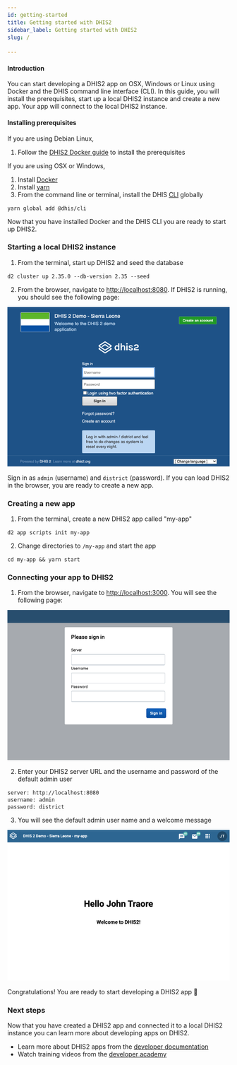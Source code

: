 ```yaml
---
id: getting-started
title: Getting started with DHIS2  
sidebar_label: Getting started with DHIS2 
slug: /

---
```


#### Introduction
You can start developing a DHIS2 app on OSX, Windows or Linux using Docker and the DHIS command line interface (CLI). In this guide, you will install the prerequisites, start up a local DHIS2 instance and create a new app. Your app will connect to the local DHIS2 instance.

#### Installing prerequisites
If you are using Debian Linux, 
1. Follow the [DHIS2 Docker guide](./tutorials/dhis2-docker) to install the prerequisites

If you are using OSX or Windows,
1. Install [Docker](https://docs.docker.com/get-docker/)
3. Install [yarn](https://classic.yarnpkg.com/en/docs/install)
4. From the command line or terminal, install the DHIS [CLI](https://cli.dhis2.nu/#/getting-started) globally
```shell
yarn global add @dhis/cli
```

Now that you have installed Docker and the DHIS CLI you are ready to start up DHIS2.

### Starting a local DHIS2 instance

1. From the terminal, start up DHIS2 and seed the database
```shell
d2 cluster up 2.35.0 --db-version 2.35 --seed
```
2. From the browser, navigate to [http://localhost:8080](http://localhost:8080). If DHIS2 is running, you should see the following page: 

![Login Page](./assets/quickstart_guides/image-of-login.png)

Sign in as `admin` (username) and `district` (password). If you can load DHIS2 in the browser, you are ready to create a new app. 

### Creating a new app
1. From the terminal, create a new DHIS2 app called "my-app"

```shell
d2 app scripts init my-app
```
2. Change directories to `/my-app` and start the app

```shell
cd my-app && yarn start
```

### Connecting your app to DHIS2
1. From the browser, navigate to [http://localhost:3000](http://localhost:3000). You will see the following page: 

![](./assets/quickstart_guides/new-app-login-page.png)

2. Enter your DHIS2 server URL and the username and password of the default admin user
```
server: http://localhost:8080
username: admin
password: district
```
3. You will see the default admin user name and a welcome message

![](./assets/quickstart_guides/new-app-login-success.png)


Congratulations! You are ready to start developing a DHIS2 app 🎊 

### Next steps
Now that you have created a DHIS2 app and connected it to a local DHIS2 instance you can learn more about developing apps on DHIS2. 
- Learn more about DHIS2 apps from the [developer documentation](https://docs.dhis2.org/dhis2_developer_manual/apps.html)
- Watch training videos from the [developer academy](https://www.youtube.com/playlist?list=PLo6Seh-066RynhjhnJNUITOZykA7397We)